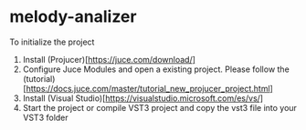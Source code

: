 # melody-analizer

To initialize the project

1) Install (Projucer)[https://juce.com/download/]
2) Configure Juce Modules and open a existing project. Please follow the (tutorial)[https://docs.juce.com/master/tutorial_new_projucer_project.html]
3) Install (Visual Studio)[https://visualstudio.microsoft.com/es/vs/]
4) Start the project or compile VST3 project and copy the vst3 file into your VST3 folder
